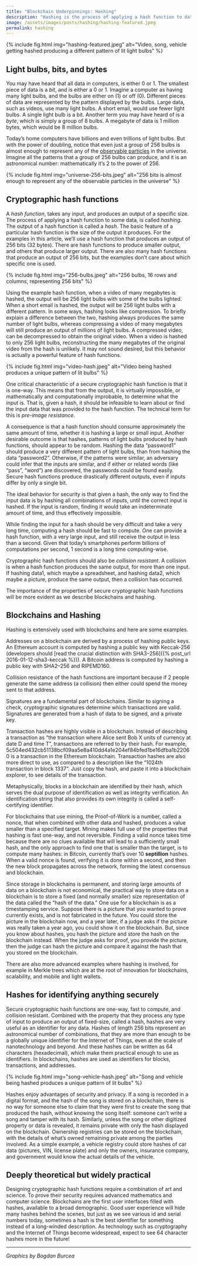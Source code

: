 ```yaml
---
title: "Blockchain Underpinnings: Hashing"
description: "Hashing is the process of applying a hash function to data. A primer for all levels of readers, hashing is illustrated with an analogy of 256 light bulbs."
image: /assets/images/posts/hashing/hashing-featured.jpeg
permalink: hashing
---
```


{% include fig.html img="hashing-featured.jpeg" alt="Video, song, vehicle getting hashed producing a different pattern of lit light bulbs" %}

## Light bulbs, bits, and bytes

You may have heard that all data in computers, is either 0 or 1. The smallest piece of data is a  _bit_, and is either a 0 or 1. Imagine a computer as having many light bulbs, and the bulbs are either on (1) or off (0). Different pieces of data are represented by the pattern displayed by the bulbs. Large data, such as videos, use many light bulbs. A short email, would use fewer light bulbs. A single light bulb is a bit. Another term you may have heard of is a  _byte_, which is simply a group of 8 bulbs. A megabyte of data is 1 million bytes, which would be 8 million bulbs.

Today’s home computers have billions and even trillions of light bulbs. But with the power of doubling, notice that even just a group of 256 bulbs is almost enough to represent any of the  [observable particles](https://en.wikipedia.org/wiki/Orders_of_magnitude_(numbers)#1042_to_10100)  in the universe. Imagine all the patterns that a group of 256 bulbs can produce, and it is an astronomical number: mathematically it’s 2 to the power of 256.

{% include fig.html img="universe-256-bits.jpeg" alt="256 bits is almost enough to represent any of the observable particles in the universe" %}

## Cryptographic hash functions

A  _hash function_, takes any input, and produces an output of a specific size. The process of applying a hash function to some data, is called  _hashing_. The output of a hash function is called a  _hash_. The basic feature of a particular hash function is the size of the output it produces. For the examples in this article, we’ll use a hash function that produces an output of 256 bits (32 bytes). There are hash functions to produce smaller output, and others that produce larger output. There are also many hash functions that produce an output of 256 bits, but the examples don’t care about which specific one is used.

{% include fig.html img="256-bulbs.jpeg" alt="256 bulbs, 16 rows and columns, representing 256 bits" %}

Using the example hash function, when a video of many megabytes is hashed, the output will be 256 light bulbs with some of the bulbs lighted. When a short email is hashed, the output will be 256 light bulbs with a different pattern. In some ways, hashing looks like compression. To briefly explain a difference between the two, hashing always produces the same number of light bulbs, whereas compressing a video of many megabytes will still produce an output of millions of light bulbs. A compressed video, can be decompressed to obtain the original video. When a video is hashed to only 256 light bulbs, reconstructing the many megabytes of the original video from the hash is unlikely. It may not sound desired, but this behavior is actually a powerful feature of hash functions.

{% include fig.html img="video-hash.jpeg" alt="Video being hashed produces a unique pattern of lit bulbs" %}

One critical characteristic of a secure cryptographic hash function is that it is one-way.  This means that from the output, it is virtually impossible, or mathematically and computationally improbable, to determine what the input is.  That is, given a hash, it should be infeasible to learn about or find the input data that was provided to the hash function. The technical term for this is  _pre-image resistance_.

A consequence is that a hash function should consume approximately the same amount of time, whether it is hashing a large or small input. Another desirable outcome is that hashes, patterns of light bulbs produced by hash functions, should appear to be random. Hashing the data “password1” should produce a very different pattern of light bulbs, than from hashing the data “password2”. Otherwise, if the patterns were similar, an adversary could infer that the inputs are similar, and if either or related words (like “pass”, “word”) are discovered, the passwords could be found easily. Secure hash functions produce drastically different outputs, even if inputs differ by only a single bit.

The ideal behavior for security is that given a hash, the only way to find the input data is by hashing all combinations of inputs, until the correct input is hashed. If the input is random, finding it would take an indeterminate amount of time, and thus effectively impossible.

While finding the input for a hash should be very difficult and take a very long time, computing a hash should be fast to compute. One can provide a hash function, with a very large input, and still receive the output in less than a second. Given that today’s smartphones perform billions of computations per second, 1 second is a long time computing-wise.

Cryptographic hash functions should also be  _collision resistant_. A collision is when a hash function produces the same output, for more than one input. If hashing data1, which maybe a spreadsheet, and hashing data2, which maybe a picture, produce the same output, then a collision has occurred.

The importance of the properties of secure cryptographic hash functions will be more evident as we describe blockchains and hashing.

## Blockchains and Hashing

Hashing is extensively used with blockchains and here are some examples.

Addresses on a blockchain are derived by a process of hashing public keys. An Ethereum account is computed by hashing a public key with Keccak-256 (developers should  [read the crucial distinction with SHA3–256]({% post_url 2016-01-12-sha3-keccak %})). A Bitcoin address is computed by hashing a public key with SHA2–256 and RIPEMD160.

Collision resistance of the hash functions are important because if 2 people generate the same address (a collision) then either could spend the money sent to that address.

Signatures are a fundamental part of blockchains. Similar to signing a check, cryptographic signatures determine which transactions are valid. Signatures are generated from a hash of data to be signed, and a private key.

Transaction hashes are highly visible in a blockchain. Instead of describing a transaction as “the transaction where Alice sent Bob X units of currency at date D and time T”, transactions are referred to by their hash. For example,  5c504ed432cb51138bcf09aa5e8a410dd4a1e204ef84bfed1be16dfba1b22060 is a transaction in the Ethereum blockchain. Transaction hashes are also more direct to use, as compared to a description like the “1024th transaction in block 1337”. Just copy the hash, and paste it into a blockchain explorer, to see details of the transaction.

Metaphysically, blocks in a blockchain are identified by their hash, which serves the dual purpose of identification as well as integrity verification. An identification string that also provides its own integrity is called a self-certifying identifier.

For blockchains that use mining, the Proof-of-Work is a number, called a nonce, that when combined with other data and hashed, produces a value smaller than a specified target. Mining makes full use of the properties that hashing is fast one-way, and not reversible. Finding a valid nonce takes time because there are no clues available that will lead to a sufficiently small hash, and the only approach to find one that is smaller than the target, is to compute many hashes: in Bitcoin, currently that’s over 10  **septillion**  hashes. When a valid nonce is found, verifying it is done within a second, and then the new block propagates across the network, forming the latest consensus and blockchain.

Since storage in blockchains is permanent, and storing large amounts of data on a blockchain is not economical, the practical way to store data on a blockchain is to store a fixed (and normally smaller) size representation of the data called the “hash of the data.” One use for a blockchain is as a timestamping service. Suppose there is a picture that you wanted to prove currently exists, and is not fabricated in the future. You could store the picture in the blockchain now, and a year later, if a judge asks if the picture was really taken a year ago, you could show it on the blockchain. But, since you know about hashes, you hash the picture and store the hash on the blockchain instead. When the judge asks for proof, you provide the picture, then the judge can hash the picture and compare it against the hash that you stored on the blockchain.

There are also more advanced examples where hashing is involved, for example in Merkle trees which are at the root of innovation for blockchains, scalability, and mobile and light wallets.

## Hashes for identifying anything securely

Secure cryptographic hash functions are one-way, fast to compute, and collision resistant. Combined with the property that they process any type of input to produce an output of fixed-size, called a hash, hashes are very useful as an identifier for any data. Hashes of length 256 bits represent an astronomical number of combinations, that they are more than enough to be a globally unique identifier for the Internet of Things, even at the scale of nanotechnology and beyond. And these hashes can be written as 64 characters (hexadecimal), which make them practical enough to use as identifiers. In blockchains, hashes are used as identifiers for blocks, transactions, and addresses.

{% include fig.html img="song-vehicle-hash.jpeg" alt="Song and vehicle being hashed produces a unique pattern of lit bulbs" %}

Hashes enjoy advantages of security and privacy. If a song is recorded in a digital format, and the hash of the song is stored on a blockchain, there is no way for someone else to claim that they were first to create the song that produced the hash, without knowing the song itself: someone can’t write a song and tamper with its hash. Similarly, unless the song or other digitized property or data is revealed, it remains private with only the hash displayed on the blockchain. Ownership registries can be stored on the blockchain, with the details of what’s owned remaining private among the parties involved. As a simple example, a vehicle registry could store hashes of car data (pictures, VIN, license plate) and only the owners, insurance company, and government would know the actual details of the vehicle.

## Deeply theoretical but widely practical

Designing cryptographic hash functions require a combination of art and science. To prove their security requires advanced mathematics and computer science. Blockchains are the first user interfaces filled with hashes, available to a broad demographic. Good user experience will hide many hashes behind the scenes, but just as we see various id and serial numbers today, sometimes a hash is the best identifier for something instead of a long-winded description. As technology such as cryptography and the Internet of Things become widespread, expect to see 64 character hashes more in the future!
* * *
_Graphics by Bogdan Burcea_
